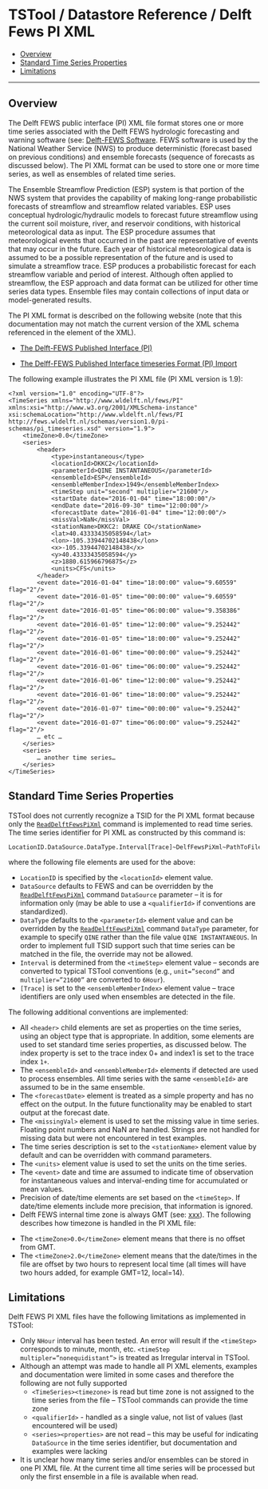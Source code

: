# TSTool / Datastore Reference / Delft Fews PI XML #

* [Overview](#overview)
* [Standard Time Series Properties](#standard-time-series-properties)
* [Limitations](#limitations)

--------------

## Overview ##

The Delft FEWS public interface (PI) XML file format stores one or more time series
associated with the Delft FEWS hydrologic forecasting and warning software
(see: [Delft-FEWS Software](http://oss.deltares.nl/web/delft-fews/).
FEWS software is used by the National Weather Service (NWS) to produce deterministic
(forecast based on previous conditions) and ensemble forecasts (sequence of forecasts as discussed below).
The PI XML format can be used to store one or more time series, as well as ensembles of related time series.

The Ensemble Streamflow Prediction (ESP) system is that portion of the NWS system
that provides the capability of making long-range probabilistic
forecasts of streamflow and streamflow related variables.
ESP uses conceptual hydrologic/hydraulic models to forecast future
streamflow using the current soil moisture, river, and reservoir conditions,
with historical meteorological data as input.
The ESP procedure assumes that meteorological events that occurred in the past
are representative of events that may occur in the future.
Each year of historical meteorological data is assumed to be a possible
representation of the future and is used to simulate a streamflow trace.
ESP produces a probabilistic forecast for each streamflow variable and period of interest.
Although often applied to streamflow, the ESP approach and data format can be utilized for other time series data types.
Ensemble files may contain collections of input data or model-generated results.

The PI XML format is described on the following website (note that this documentation
may not match the current version of the XML schema referenced in the <TimeSeries> element of the XML).

* [The Delft-FEWS Published Interface (PI)](https://publicwiki.deltares.nl/display/FEWSDOC/The+Delft-Fews+Published+interface+(PI))

* [The Delff-FEWS Published Interface timeseries Format (PI) Import](https://publicwiki.deltares.nl/display/FEWSDOC/Delft-Fews+Published+Interface+timeseries+Format+%28PI%29+Import)

The following example illustrates the PI XML file (PI XML version is 1.9):

```
<?xml version="1.0" encoding="UTF-8"?>
<TimeSeries xmlns="http://www.wldelft.nl/fews/PI" xmlns:xsi="http://www.w3.org/2001/XMLSchema-instance" xsi:schemaLocation="http://www.wldelft.nl/fews/PI http://fews.wldelft.nl/schemas/version1.0/pi-schemas/pi_timeseries.xsd" version="1.9">
    <timeZone>0.0</timeZone>
    <series>
        <header>
            <type>instantaneous</type>
            <locationId>DKKC2</locationId>
            <parameterId>QINE INSTANTANEOUS</parameterId>
            <ensembleId>ESP</ensembleId>
            <ensembleMemberIndex>1949</ensembleMemberIndex>
            <timeStep unit="second" multiplier="21600"/>
            <startDate date="2016-01-04" time="18:00:00"/>
            <endDate date="2016-09-30" time="12:00:00"/>
            <forecastDate date="2016-01-04" time="12:00:00"/>
            <missVal>NaN</missVal>
            <stationName>DKKC2: DRAKE CO</stationName>
            <lat>40.43333435058594</lat>
            <lon>-105.33944702148438</lon>
            <x>-105.33944702148438</x>
            <y>40.43333435058594</y>
            <z>1880.615966796875</z>
            <units>CFS</units>
        </header>
        <event date="2016-01-04" time="18:00:00" value="9.60559" flag="2"/>
        <event date="2016-01-05" time="00:00:00" value="9.60559" flag="2"/>
        <event date="2016-01-05" time="06:00:00" value="9.358386" flag="2"/>
        <event date="2016-01-05" time="12:00:00" value="9.252442" flag="2"/>
        <event date="2016-01-05" time="18:00:00" value="9.252442" flag="2"/>
        <event date="2016-01-06" time="00:00:00" value="9.252442" flag="2"/>
        <event date="2016-01-06" time="06:00:00" value="9.252442" flag="2"/>
        <event date="2016-01-06" time="12:00:00" value="9.252442" flag="2"/>
        <event date="2016-01-06" time="18:00:00" value="9.252442" flag="2"/>
        <event date="2016-01-07" time="00:00:00" value="9.252442" flag="2"/>
        <event date="2016-01-07" time="06:00:00" value="9.252442" flag="2"/>
        … etc …
    </series>
    <series>
        … another time series…
    </series>
</TimeSeries>
```

## Standard Time Series Properties ##

TSTool does not currently recognize a TSID for the PI XML format because only the
[`ReadDelftFewsPiXml`](../../command-ref/ReadDelftFewsPiXml/ReadDelftFewsPiXml) command is implemented to read time series.
The time series identifier for PI XML as constructed by this command is:

```
LocationID.DataSource.DataType.Interval[Trace]~DelfFewsPiXml~PathToFile
```

where the following file elements are used for the above:

* `LocationID` is specified by the `<locationId>` element value.
* `DataSource` defaults to FEWS and can be overridden by the
[`ReadDelftFewsPiXml`](../../command-ref/ReadDelftFewsPiXml/ReadDelftFewsPiXml) command `DataSource` parameter – it is
for information only (may be able to use a `<qualifierId>` if conventions are standardized).
* `DataType` defaults to the `<parameterId>` element value and can be overridden by the
[`ReadDelftFewsPiXml`](../../command-ref/ReadDelftFewsPiXml/ReadDelftFewsPiXml) command `DataType` parameter,
for example to specify `QINE` rather than the file value `QINE INSTANTANEOUS`.
In order to implement full TSID support such that time series can be matched in the file, the override may not be allowed.
* `Interval` is determined from the `<timeStep>` element value – seconds are converted to
typical TSTool conventions (e.g., `unit=”second”` and `multiplier=”21600”` are converted to `6Hour`).
* `[Trace]` is set to the `<ensembleMemberIndex>` element value – trace
identifiers are only used when ensembles are detected in the file.

The following additional conventions are implemented:

* All `<header>` child elements are set as properties on the time series,
using an object type that is appropriate.
In addition, some elements are used to set standard time series properties, as discussed below.
The index property is set to the trace index 0+ and index1 is set to the trace index `1+`.
* The `<ensembleId>` and `<ensembleMemberId>` elements if detected are used to process ensembles.
All time series with the same `<ensembleId>` are assumed to be in the same ensemble.
* The `<forecastDate>` element is treated as a simple property and has no effect on the output.
In the future functionality may be enabled to start output at the forecast date.
* The `<missingVal>` element is used to set the missing value in time series.
Floating point numbers and NaN are handled.
Strings are not handled for missing data but were not encountered in test examples.
* The time series description is set to the `<stationName>` element value by
default and can be overridden with command parameters.
* The `<units>` element value is used to set the units on the time series.
* The `<event>` date and time are assumed to indicate time of observation for
instantaneous values and interval-ending time for accumulated or mean values.
* Precision of date/time elements are set based on the `<timeStep>`.
If date/time elements include more precision, that information is ignored.
* Delft FEWS internal time zone is always GMT
(see:  [xxx](http://www.nws.noaa.gov/oh/hrl/general/chps/Calibration/Calibration_Configuration_Guide.pdf)).
The following describes how timezone is handled in the PI XML file:
+ The `<timeZone>0.0</timeZone>` element means that there is no offset from GMT.
+ The `<timeZone>2.0</timeZone>` element means that the date/times in the file are
offset by two hours to represent local time (all times will have two hours added, for example GMT=12, local=14).

## Limitations ##

Delft FEWS PI XML files have the following limitations as implemented in TSTool:

* Only `NHour` interval has been tested.  An error will result if the `<timeStep>`
corresponds to minute, month, etc.  `<timeStep multipler=”nonequidistant”>` is treated as Irregular interval in TSTool.
* Although an attempt was made to handle all PI XML elements,
examples and documentation were limited in some cases and therefore the following are not fully supported
	+ `<TimeSeries><timezone>` is read but time zone is not assigned to the time series from the file – TSTool commands can provide the time zone
	+ `<qualifierId>` - handled as a single value, not list of values (last encountered will be used)
	+ `<series><properties>` are not read – this may be useful for indicating `DataSource`
in the time series identifier, but documentation and examples were lacking
* It is unclear how many time series and/or ensembles can be stored in one PI XML file.
At the current time all time series will be processed but only the first ensemble in a file is available when read.

